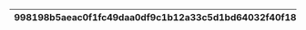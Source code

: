 |998198b5aeac0f1fc49daa0df9c1b12a33c5d1bd64032f40f18b17f995417694|7565c6d0ed3ea446a870670618b39bfefaed4b31396842db8233091c681d5ab1|e3892b0a18f13e2517123dfa8a079b40bc7616e30ab9dc9cc662a32827d2da18|4c4e5d2bbdc5a43376935809092145aeb389c6e961e1c10547b2fd7ddc58d1e3|a6669fa8e6567a39d71d3f0636338fc08cbb6679c35fd140128cd955e19b95ae|
| --- | --- | --- | --- | --- |